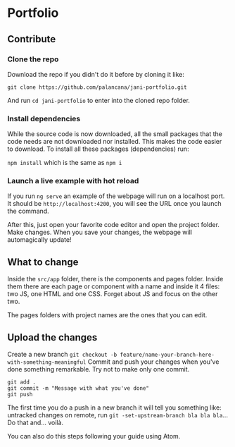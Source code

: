 # Portfolio

<!-- This project was generated with [Angular CLI](https://github.com/angular/angular-cli) version 6.0.8.

## Development server

Run `ng serve` for a dev server. Navigate to `http://localhost:4200/`. The app will automatically reload if you change any of the source files.

## Code scaffolding

Run `ng generate component component-name` to generate a new component. You can also use `ng generate directive|pipe|service|class|guard|interface|enum|module`.

## Build

Run `ng build` to build the project. The build artifacts will be stored in the `dist/` directory. Use the `--prod` flag for a production build.

## Running unit tests

Run `ng test` to execute the unit tests via [Karma](https://karma-runner.github.io).

## Running end-to-end tests

Run `ng e2e` to execute the end-to-end tests via [Protractor](http://www.protractortest.org/).

## Further help

To get more help on the Angular CLI use `ng help` or go check out the [Angular CLI README](https://github.com/angular/angular-cli/blob/master/README.md). -->

## Contribute

### Clone the repo

Download the repo if you didn't do it before by cloning it like:

`git clone https://github.com/palancana/jani-portfolio.git`

And run `cd jani-portfolio` to enter into the cloned repo folder.

### Install dependencies

While the source code is now downloaded, all the small packages that the code needs are not downloaded nor installed. This makes the code easier to download. To install all these packages (dependencies) run:

`npm install` which is the same as `npm i`

### Launch a live example with hot reload

If you run `ng serve` an example of the webpage will run on a localhost port. It should be `http://localhost:4200`, you will see the URL once you launch the command. 

After this, just open your favorite code editor and open the project folder. Make changes. When you save your changes, the webpage will automagically update!

## What to change

Inside the `src/app` folder, there is the components and pages folder. Inside them there are each page or component with a name and inside it 4 files: two JS, one HTML and one CSS. Forget about JS and focus on the other two.

The pages folders with project names are the ones that you can edit.

## Upload the changes

Create a new branch
`git checkout -b feature/name-your-branch-here-with-something-meaningful`
Commit and push your changes when you've done something remarkable. Try not to make only one commit.
```
git add .
git commit -m "Message with what you've done"
git push
```

The first time you do a push in a new branch it will tell you something like: untracked changes on remote, run `git -set-upstream-branch bla bla bla`... Do that and... voilà.

You can also do this steps following your guide using Atom.

